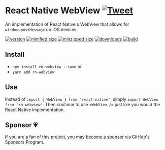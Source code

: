 # React Native WebView [![Tweet](https://img.shields.io/twitter/url/http/shields.io.svg?style=social)](https://twitter.com/intent/tweet?text=Trouble%20using%20postMessage%20in%20React%20Native%20on%20iOS?%20The%20rn-webvie%20package%20fixes%20this!&url=https://github.com/CharlesStover/react-native-web-view&via=CharlesStover&hashtags=react,reactjs,iosdev,javascript,mobileapp,mobileappdevelopment,mobiledev,webdev,webdeveloper,webdevelopment)

An implementation of React Native's WebView that allows for `window.postMessage` on iOS devices.

[![version](https://img.shields.io/npm/v/rn-webview.svg)](https://www.npmjs.com/package/rn-webview)
[![minified size](https://img.shields.io/bundlephobia/min/rn-webview.svg)](https://www.npmjs.com/package/rn-webview)
[![minzipped size](https://img.shields.io/bundlephobia/minzip/rn-webview.svg)](https://www.npmjs.com/package/rn-webview)
[![downloads](https://img.shields.io/npm/dt/rn-webview.svg)](https://www.npmjs.com/package/rn-webview)
[![build](https://travis-ci.com/CharlesStover/react-native-web-view.svg)](https://travis-ci.com/CharlesStover/react-native-web-view/)

## Install

* `npm install rn-webview --save` or
* `yarn add rn-webview`

## Use

Instead of `import { WebView } from 'react-native'`, simply `import WebView from 'rn-webview'`.
Then continue to use `<WebView />` just like you would the React Native implementation.

## Sponsor 💗

If you are a fan of this project, you may
[become a sponsor](https://github.com/sponsors/CharlesStover)
via GitHub's Sponsors Program.
